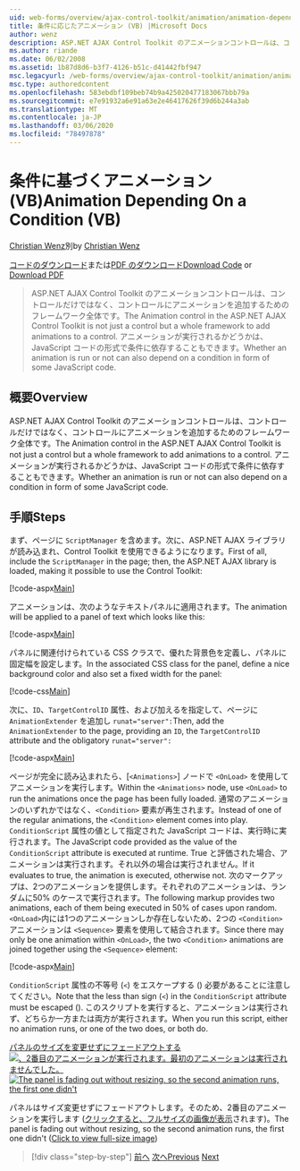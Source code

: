 ```yaml
---
uid: web-forms/overview/ajax-control-toolkit/animation/animation-depending-on-a-condition-vb
title: 条件に応じたアニメーション (VB) |Microsoft Docs
author: wenz
description: ASP.NET AJAX Control Toolkit のアニメーションコントロールは、コントロールだけではなく、コントロールにアニメーションを追加するためのフレームワーク全体です。 アニメーションの有無
ms.author: riande
ms.date: 06/02/2008
ms.assetid: 1b87d8d6-b3f7-4126-b51c-d41442fbf947
msc.legacyurl: /web-forms/overview/ajax-control-toolkit/animation/animation-depending-on-a-condition-vb
msc.type: authoredcontent
ms.openlocfilehash: 583ebdbf109beb74b9a425020477183067bbb79a
ms.sourcegitcommit: e7e91932a6e91a63e2e46417626f39d6b244a3ab
ms.translationtype: MT
ms.contentlocale: ja-JP
ms.lasthandoff: 03/06/2020
ms.locfileid: "78497878"
---
```

# <a name="animation-depending-on-a-condition-vb"></a><span data-ttu-id="78a80-104">条件に基づくアニメーション (VB)</span><span class="sxs-lookup"><span data-stu-id="78a80-104">Animation Depending On a Condition (VB)</span></span>

<span data-ttu-id="78a80-105">[Christian Wenz](https://github.com/wenz)別</span><span class="sxs-lookup"><span data-stu-id="78a80-105">by [Christian Wenz](https://github.com/wenz)</span></span>

<span data-ttu-id="78a80-106">[コードのダウンロード](https://download.microsoft.com/download/f/9/a/f9a26acd-8df4-4484-8a18-199e4598f411/Animation4.vb.zip)または[PDF のダウンロード](https://download.microsoft.com/download/6/7/1/6718d452-ff89-4d3f-a90e-c74ec2d636a3/animation4VB.pdf)</span><span class="sxs-lookup"><span data-stu-id="78a80-106">[Download Code](https://download.microsoft.com/download/f/9/a/f9a26acd-8df4-4484-8a18-199e4598f411/Animation4.vb.zip) or [Download PDF](https://download.microsoft.com/download/6/7/1/6718d452-ff89-4d3f-a90e-c74ec2d636a3/animation4VB.pdf)</span></span>

> <span data-ttu-id="78a80-107">ASP.NET AJAX Control Toolkit のアニメーションコントロールは、コントロールだけではなく、コントロールにアニメーションを追加するためのフレームワーク全体です。</span><span class="sxs-lookup"><span data-stu-id="78a80-107">The Animation control in the ASP.NET AJAX Control Toolkit is not just a control but a whole framework to add animations to a control.</span></span> <span data-ttu-id="78a80-108">アニメーションが実行されるかどうかは、JavaScript コードの形式で条件に依存することもできます。</span><span class="sxs-lookup"><span data-stu-id="78a80-108">Whether an animation is run or not can also depend on a condition in form of some JavaScript code.</span></span>

## <a name="overview"></a><span data-ttu-id="78a80-109">概要</span><span class="sxs-lookup"><span data-stu-id="78a80-109">Overview</span></span>

<span data-ttu-id="78a80-110">ASP.NET AJAX Control Toolkit のアニメーションコントロールは、コントロールだけではなく、コントロールにアニメーションを追加するためのフレームワーク全体です。</span><span class="sxs-lookup"><span data-stu-id="78a80-110">The Animation control in the ASP.NET AJAX Control Toolkit is not just a control but a whole framework to add animations to a control.</span></span> <span data-ttu-id="78a80-111">アニメーションが実行されるかどうかは、JavaScript コードの形式で条件に依存することもできます。</span><span class="sxs-lookup"><span data-stu-id="78a80-111">Whether an animation is run or not can also depend on a condition in form of some JavaScript code.</span></span>

## <a name="steps"></a><span data-ttu-id="78a80-112">手順</span><span class="sxs-lookup"><span data-stu-id="78a80-112">Steps</span></span>

<span data-ttu-id="78a80-113">まず、ページに `ScriptManager` を含めます。次に、ASP.NET AJAX ライブラリが読み込まれ、Control Toolkit を使用できるようになります。</span><span class="sxs-lookup"><span data-stu-id="78a80-113">First of all, include the `ScriptManager` in the page; then, the ASP.NET AJAX library is loaded, making it possible to use the Control Toolkit:</span></span>

[!code-aspx[Main](animation-depending-on-a-condition-vb/samples/sample1.aspx)]

<span data-ttu-id="78a80-114">アニメーションは、次のようなテキストパネルに適用されます。</span><span class="sxs-lookup"><span data-stu-id="78a80-114">The animation will be applied to a panel of text which looks like this:</span></span>

[!code-aspx[Main](animation-depending-on-a-condition-vb/samples/sample2.aspx)]

<span data-ttu-id="78a80-115">パネルに関連付けられている CSS クラスで、優れた背景色を定義し、パネルに固定幅を設定します。</span><span class="sxs-lookup"><span data-stu-id="78a80-115">In the associated CSS class for the panel, define a nice background color and also set a fixed width for the panel:</span></span>

[!code-css[Main](animation-depending-on-a-condition-vb/samples/sample3.css)]

<span data-ttu-id="78a80-116">次に、`ID`、`TargetControlID` 属性、および加えるを指定して、ページに `AnimationExtender` を追加し `runat="server":`</span><span class="sxs-lookup"><span data-stu-id="78a80-116">Then, add the `AnimationExtender` to the page, providing an `ID`, the `TargetControlID` attribute and the obligatory `runat="server":`</span></span>

[!code-aspx[Main](animation-depending-on-a-condition-vb/samples/sample4.aspx)]

<span data-ttu-id="78a80-117">ページが完全に読み込まれたら、[`<Animations>`] ノードで `<OnLoad>` を使用してアニメーションを実行します。</span><span class="sxs-lookup"><span data-stu-id="78a80-117">Within the `<Animations>` node, use `<OnLoad>` to run the animations once the page has been fully loaded.</span></span> <span data-ttu-id="78a80-118">通常のアニメーションのいずれかではなく、`<Condition>` 要素が再生されます。</span><span class="sxs-lookup"><span data-stu-id="78a80-118">Instead of one of the regular animations, the `<Condition>` element comes into play.</span></span> <span data-ttu-id="78a80-119">`ConditionScript` 属性の値として指定された JavaScript コードは、実行時に実行されます。</span><span class="sxs-lookup"><span data-stu-id="78a80-119">The JavaScript code provided as the value of the `ConditionScript` attribute is executed at runtime.</span></span> <span data-ttu-id="78a80-120">True と評価された場合、アニメーションは実行されます。それ以外の場合は実行されません。</span><span class="sxs-lookup"><span data-stu-id="78a80-120">If it evaluates to true, the animation is executed, otherwise not.</span></span> <span data-ttu-id="78a80-121">次のマークアップは、2つのアニメーションを提供します。それぞれのアニメーションは、ランダムに50% のケースで実行されます。</span><span class="sxs-lookup"><span data-stu-id="78a80-121">The following markup provides two animations, each of them being executed in 50% of cases upon random.</span></span> <span data-ttu-id="78a80-122">`<OnLoad>`内には1つのアニメーションしか存在しないため、2つの `<Condition>` アニメーションは `<Sequence>` 要素を使用して結合されます。</span><span class="sxs-lookup"><span data-stu-id="78a80-122">Since there may only be one animation within `<OnLoad>`, the two `<Condition>` animations are joined together using the `<Sequence>` element:</span></span>

[!code-aspx[Main](animation-depending-on-a-condition-vb/samples/sample5.aspx)]

<span data-ttu-id="78a80-123">`ConditionScript` 属性の不等号 (`<`) をエスケープする () 必要があることに注意してください。</span><span class="sxs-lookup"><span data-stu-id="78a80-123">Note that the less than sign (`<`) in the `ConditionScript` attribute must be escaped ().</span></span> <span data-ttu-id="78a80-124">このスクリプトを実行すると、アニメーションは実行されず、どちらか一方または両方が実行されます。</span><span class="sxs-lookup"><span data-stu-id="78a80-124">When you run this script, either no animation runs, or one of the two does, or both do.</span></span>

<span data-ttu-id="78a80-125">[パネルのサイズを変更せずにフェードアウトする ![、2番目のアニメーションが実行されます。最初のアニメーションは実行されませんでした。](animation-depending-on-a-condition-vb/_static/image2.png)](animation-depending-on-a-condition-vb/_static/image1.png)</span><span class="sxs-lookup"><span data-stu-id="78a80-125">[![The panel is fading out without resizing, so the second animation runs, the first one didn't](animation-depending-on-a-condition-vb/_static/image2.png)](animation-depending-on-a-condition-vb/_static/image1.png)</span></span>

<span data-ttu-id="78a80-126">パネルはサイズ変更せずにフェードアウトします。そのため、2番目のアニメーションを実行します ([クリックすると、フルサイズの画像が表示](animation-depending-on-a-condition-vb/_static/image3.png)されます)。</span><span class="sxs-lookup"><span data-stu-id="78a80-126">The panel is fading out without resizing, so the second animation runs, the first one didn't ([Click to view full-size image](animation-depending-on-a-condition-vb/_static/image3.png))</span></span>

> [!div class="step-by-step"]
> <span data-ttu-id="78a80-127">[前へ](executing-several-animations-after-each-other-vb.md)
> [次へ](picking-one-animation-out-of-a-list-vb.md)</span><span class="sxs-lookup"><span data-stu-id="78a80-127">[Previous](executing-several-animations-after-each-other-vb.md)
[Next](picking-one-animation-out-of-a-list-vb.md)</span></span>
